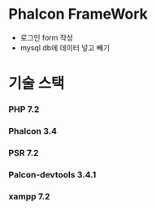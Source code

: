# Phalcon FrameWork
- 로그인 form 작성
- mysql db에 데이터 넣고 빼기

# 기술 스택
### PHP 7.2
### Phalcon 3.4
### PSR 7.2
### Palcon-devtools 3.4.1
### xampp 7.2
